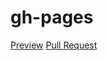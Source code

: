 # gh-pages
[Preview](https://sashalarin202.github.io/gh-pages/)
[Pull Request](https://github.com/sashalarin202/gh-pages/pull/1/files)
